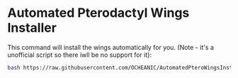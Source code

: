 # Automated Pterodactyl Wings Installer

This command will install the wings automatically for you. (Note - it's a unofficial script so there iwll be no support for it):
```bash
bash https://raw.githubusercontent.com/OCHEANIC/AutomatedPteroWingsInstaller/main/install.sh
```
